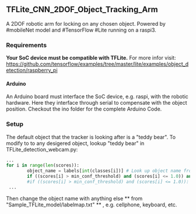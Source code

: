 ## TFLite_CNN_2DOF_Object_Tracking_Arm
A 2DOF robotic arm for locking on any chosen object.
Powered by #mobileNet model and #TensorFlow #Lite running on a raspi3.


### Requirements

**Your SoC device must be compatible with TFLite.**
For more infor visit: https://github.com/tensorflow/examples/tree/master/lite/examples/object_detection/raspberry_pi

#### Arduino

An Arduino board must interface the SoC device, e.g. raspi, with the robotic hardware. Here they interface through serial to compensate with the object position.
Checkout the ino folder for the complete Arduino Code.

### Setup

The default object that the tracker is looking after is a "teddy bear". To modify to to any desigered object, lookup "teddy bear" in TFLite_detection_webcam.py:
```py
...
for i in range(len(scores)):
        object_name = labels[int(classes[i])] # Look up object name from "labels" array using class index
        if ((scores[i] > min_conf_threshold) and (scores[i] <= 1.0)) and object_name == 'teddy bear':
        #if ((scores[i] > min_conf_threshold) and (scores[i] <= 1.0)):
 ...
 ```
Then change the object name with anything else ** from "Sample_TFLite_model/labelmap.txt" ** , e.g. cellphone, keyboard, etc.
